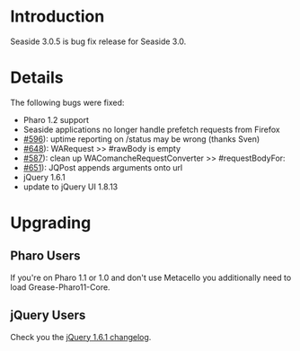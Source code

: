 # Introduction #
Seaside 3.0.5 is bug fix release for Seaside 3.0.


# Details #

The following bugs were fixed:
  * Pharo 1.2 support
  * Seaside applications no longer handle prefetch requests from Firefox
  * [#596](https://github.com/SeasideSt/Seaside/issues/596)): 	uptime reporting on /status may be wrong (thanks Sven)
  * [#648](https://github.com/SeasideSt/Seaside/issues/648)): 	WARequest >> #rawBody is empty
  * [#587](https://github.com/SeasideSt/Seaside/issues/587)): 	clean up WAComancheRequestConverter >> #requestBodyFor:
  * [#651](https://github.com/SeasideSt/Seaside/issues/651)): 	JQPost appends arguments onto url
  * jQuery 1.6.1
  * update to jQuery UI 1.8.13

# Upgrading #
## Pharo Users ##
If you're on Pharo 1.1 or 1.0 and don't use Metacello you additionally need to load Grease-Pharo11-Core.

## jQuery Users ##
Check you the [jQuery 1.6.1 changelog](http://blog.jquery.com/2011/05/12/jquery-1-6-1-released/).
